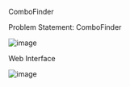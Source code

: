 ComboFinder

Problem Statement: ComboFinder

![image](https://github.com/user-attachments/assets/8fe2b9d5-4cce-4aa6-80e0-84fc5fe562ef)

Web Interface

![image](https://github.com/user-attachments/assets/31b29505-4d83-4acc-95ad-a335f3d77feb)

